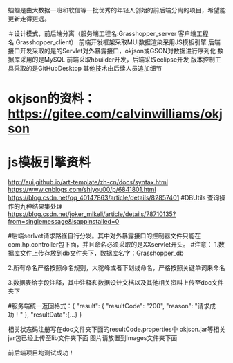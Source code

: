 ﻿蝈蝈是由大数据一班和软信等一批优秀的年轻人创始的前后端分离的项目，希望能更新走得更远。

＃设计模式，前后端分离（服务端工程名:Grasshopper_server 客户端工程名:Grasshopper_client）
前端开发框架采取MUI数据渲染采用JS模板引擎
后端接口开发采取的是的Servlet对外暴露接口，okjson或GSON对数据进行序列化
数据库采用的是MySQL
前端采取hbuilder开发，后端采取eclipse开发
版本控制工具采取的是GitHubDesktop
其他技术由后续人员追加细节

# okjson的资料：https://gitee.com/calvinwilliams/okjson
# js模板引擎资料
http://aui.github.io/art-template/zh-cn/docs/syntax.html
https://www.cnblogs.com/shiyou00/p/6841801.html
https://blog.csdn.net/qq_40147863/article/details/82857401
#DBUtils 查询操作的九种结果集处理
https://blog.csdn.net/joker_mikeli/article/details/78710135?from=singlemessage&isappinstalled=0

#后端serlvet请求路径自行分发。其中对外暴露接口的控制器文件只能在com.hp.controller包下面，并且命名必须采取的是XXservlet开头。
#注意：
1.数据库文件上传存放到db文件夹下，数据库名字：Grasshopper_db

2.所有命名严格按照命名规则，大驼峰或者下划线命名，严格按照关键单词来命名

3.数据表给字段注释，其中注释和数据设计文档以及其他相关资料上传至doc文件夹下

#服务端统一返回格式：{
	"result": {
		"resultCode": "200",
		"reason": "请求成功！"
	},
	"resultData":{...}
}


相关状态码注册写在doc文件夹下面的resultCode.properties中
okjson.jar等相关jar包已经上传至lib文件夹下面
图片请放置到images文件夹下面

前后端项目均测试成功！
